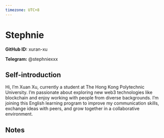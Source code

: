 ```yaml
---
timezone: UTC+8
---
```


# Stephnie

**GitHub ID:** xuran-xu

**Telegram:** @stephniexxx

## Self-introduction

Hi, I’m Xuan Xu, currently a student at The Hong Kong Polytechnic University. I’m passionate about exploring new web3 technologies like blockchain and enjoy working with people from diverse backgrounds. I’m joining this English learning program to improve my communication skills, exchange ideas with peers, and grow together in a collaborative environment.

## Notes

<!-- Content_START -->


<!-- Content_END -->

